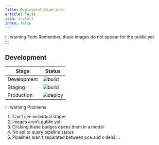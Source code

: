 ```yaml
---
title: Deployment Pipelines
article: false
icon: install
index: false
---
```

::: warning Todo
Remember, these images do not appear for the public yet
:::
## Development
|Stage|Status|
|---|---|
|Development|![build](https://gitlab.com/patchshorts/cporg-ui/badges/devel/pipeline.svg)|
|Staging|![build](https://gitlab.com/patchshorts/cporg-ui/badges/develv2/pipeline.svg)|
|Production|![deploy](https://gitlab.com/patchshorts/cporg-ui/badges/main/pipeline.svg)|

::: warning Problems
1. Can't see individual stages
1. Images aren't public yet
1. Clicking these badges opens them in a modal
1. No api to query pipeline status
1. Pipelines aren't separated between pce and o deisi
:::